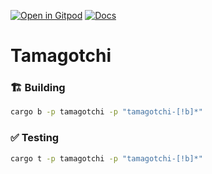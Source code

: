 [![Open in Gitpod](https://img.shields.io/badge/Open_in-Gitpod-white?logo=gitpod)](https://gitpod.io/#FOLDER=tamagotchi/https://github.com/gear-foundation/dapps)
[![Docs](https://img.shields.io/github/actions/workflow/status/gear-foundation/dapps/contracts.yml?logo=rust&label=docs)](https://dapps.gear.rs/tamagotchi_io)

# Tamagotchi

### 🏗️ Building

```sh
cargo b -p tamagotchi -p "tamagotchi-[!b]*"
```

### ✅ Testing

```sh
cargo t -p tamagotchi -p "tamagotchi-[!b]*"
```
